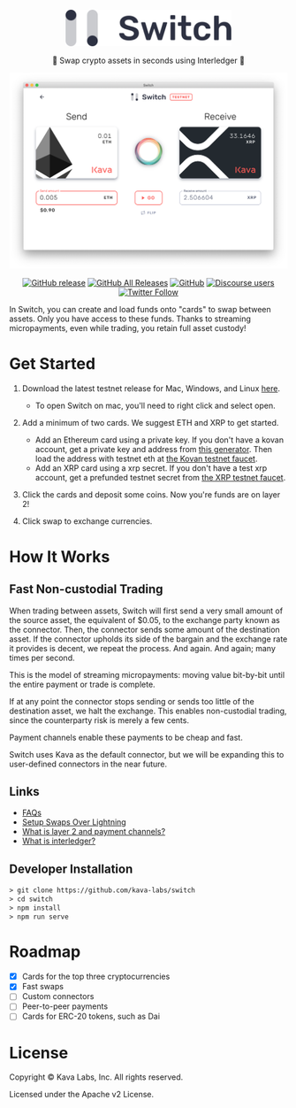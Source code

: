 <p align="center"><img src="./src/assets/switch-logo.svg" width="300" /></p>
<p align="center">
🏁 Swap crypto assets in seconds using Interledger 💸
</p>

![Switch home screen](./screenshots/swap-alt.png)

<!--![Switch swap screen](./screenshots/screenshot-swap.jpg)-->

<div align="center">

[![GitHub release](https://img.shields.io/github/release/Kava-Labs/switch.svg)](https://github.com/Kava-Labs/switch/releases/latest)
[![GitHub All Releases](https://img.shields.io/github/downloads/kava-labs/switch/total.svg)](https://github.com/Kava-Labs/switch/releases)
[![GitHub](https://img.shields.io/github/license/Kava-Labs/switch.svg)](https://github.com/Kava-Labs/switch/blob/master/LICENSE)
[![Discourse users](https://img.shields.io/discourse/https/forum.interledger.org/users.svg)](https://forum.interledger.org)
[![Twitter Follow](https://img.shields.io/twitter/follow/kava_labs.svg?label=Follow&style=social)](https://twitter.com/kava_labs)
</div>

In Switch, you can create and load funds onto "cards" to swap between assets. Only you have access to these funds. Thanks to streaming micropayments, even while trading, you retain full asset custody!

# Get Started

 1) Download the latest testnet release for Mac, Windows, and Linux [here](https://github.com/Kava-Labs/switch/releases/latest).
    - To open Switch on mac, you'll need to right click and select open.

 2) Add a minimum of two cards. We suggest ETH and XRP to get started.
 
    - Add an Ethereum card using a private key. If you don't have a kovan account, get a private key and address from [this generator](https://vanity-eth.tk). Then load the address with testnet eth at [the Kovan testnet faucet](https://faucet.kovan.network/).
    - Add an XRP card using a xrp secret. If you don't have a test xrp account, get a prefunded testnet secret from [the XRP testnet faucet](https://developers.ripple.com/xrp-test-net-faucet.html).

 3) Click the cards and deposit some coins. Now you're funds are on layer 2!

 4) Click swap to exchange currencies.

# How It Works
## Fast Non-custodial Trading

When trading between assets, Switch will first send a very small amount of the source asset, the equivalent of $0.05, to the exchange party known as the connector. Then, the connector sends some amount of the destination asset. If the connector upholds its side of the bargain and the exchange rate it provides is decent, we repeat the process. And again. And again; many times per second.

This is the model of streaming micropayments: moving value bit-by-bit until the entire payment or trade is complete.

If at any point the connector stops sending or sends too little of the destination asset, we halt the exchange. This enables non-custodial trading, since the counterparty risk is merely a few cents.

Payment channels enable these payments to be cheap and fast.

Switch uses Kava as the default connector, but we will be expanding this to user-defined connectors in the near future.

## Links
 - [FAQs](./docs/faqs.md)
 - [Setup Swaps Over Lightning](./docs/lightning-setup.md)
 - [What is layer 2 and payment channels?](./docs/faqs.md#what-is-layer-2-and-payment-channels)
 - [What is interledger?](./docs/faqs.md#what-is-interledger)

## Developer Installation

    > git clone https://github.com/kava-labs/switch
    > cd switch
    > npm install
    > npm run serve

# Roadmap

- [x] Cards for the top three cryptocurrencies
- [x] Fast swaps
- [ ] Custom connectors
- [ ] Peer-to-peer payments
- [ ] Cards for ERC-20 tokens, such as Dai

# License
Copyright © Kava Labs, Inc. All rights reserved.

Licensed under the Apache v2 License.
